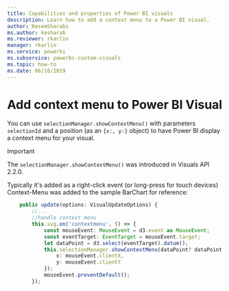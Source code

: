 ```yaml
---
title: Capabilities and properties of Power BI visuals
description: Learn how to add a context menu to a Power BI visual.
author: KesemSharabi
ms.author: kesharab
ms.reviewer: rkarlin
manager: rkarlin
ms.service: powerbi
ms.subservice: powerbi-custom-visuals
ms.topic: how-to
ms.date: 06/18/2019
---
```


# Add context menu to Power BI Visual

You can use `selectionManager.showContextMenu()` with parameters `selectionId` and a position (as an `{x:, y:}` object) to have Power BI display a context menu for your visual.

> [!IMPORTANT]
> The `selectionManager.showContextMenu()` was introduced in Visuals API 2.2.0.

Typically it's added as a right-click event (or long-press for touch devices)
Context-Menu was added to the sample BarChart for reference:

```typescript
    public update(options: VisualUpdateOptions) {
        //...
        //handle context menu
        this.svg.on('contextmenu', () => {
            const mouseEvent: MouseEvent = d3.event as MouseEvent;
            const eventTarget: EventTarget = mouseEvent.target;
            let dataPoint = d3.select(eventTarget).datum();
            this.selectionManager.showContextMenu(dataPoint? dataPoint.selectionId : {}, {
                x: mouseEvent.clientX,
                y: mouseEvent.clientY
            });
            mouseEvent.preventDefault();
        });
```
